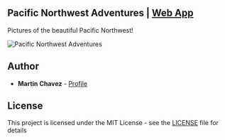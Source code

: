 ## Pacific Northwest Adventures | [Web App](https://martinchavez.github.io/PNW-Adventures)

Pictures of the beautiful Pacific Northwest!

![Pacific Northwest Adventures ](Main.png)

## Author

- **Martin Chavez** - [Profile](https://github.com/MartinChavez)

## License

This project is licensed under the MIT License - see the [LICENSE](LICENSE) file for details
